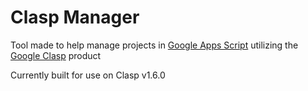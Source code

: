 # Clasp Manager

Tool made to help manage projects in [Google Apps Script](https://developers.google.com/apps-script/) utilizing the [Google Clasp](https://github.com/google/clasp) product

Currently built for use on Clasp v1.6.0